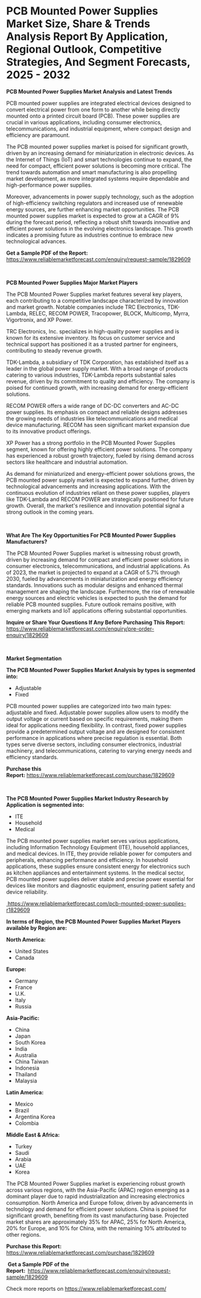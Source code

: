<p><h1>PCB Mounted Power Supplies Market Size, Share & Trends Analysis Report By Application, Regional Outlook, Competitive Strategies, And Segment Forecasts, 2025 - 2032</h1></p><p><strong>PCB Mounted Power Supplies Market Analysis and Latest Trends</strong></p>
<p><p>PCB mounted power supplies are integrated electrical devices designed to convert electrical power from one form to another while being directly mounted onto a printed circuit board (PCB). These power supplies are crucial in various applications, including consumer electronics, telecommunications, and industrial equipment, where compact design and efficiency are paramount.</p><p>The PCB mounted power supplies market is poised for significant growth, driven by an increasing demand for miniaturization in electronic devices. As the Internet of Things (IoT) and smart technologies continue to expand, the need for compact, efficient power solutions is becoming more critical. The trend towards automation and smart manufacturing is also propelling market development, as more integrated systems require dependable and high-performance power supplies.</p><p>Moreover, advancements in power supply technology, such as the adoption of high-efficiency switching regulators and increased use of renewable energy sources, are further enhancing market opportunities. The PCB mounted power supplies market is expected to grow at a CAGR of 9% during the forecast period, reflecting a robust shift towards innovative and efficient power solutions in the evolving electronics landscape. This growth indicates a promising future as industries continue to embrace new technological advances.</p></p>
<p><strong>Get a Sample PDF of the Report:&nbsp;</strong> <a href="https://www.reliablemarketforecast.com/enquiry/request-sample/1829609?utm_campaign=2308&utm_medium=2&utm_source=Github&utm_content=ia&utm_term=07042025&utm_id=pcb-mounted-power-supplies">https://www.reliablemarketforecast.com/enquiry/request-sample/1829609</a></p>
<p>&nbsp;</p>
<p><strong>PCB Mounted Power Supplies Major Market Players</strong></p>
<p><p>The PCB Mounted Power Supplies market features several key players, each contributing to a competitive landscape characterized by innovation and market growth. Notable companies include TRC Electronics, TDK-Lambda, RELEC, RECOM POWER, Tracopower, BLOCK, Multicomp, Myrra, Vigortronix, and XP Power.</p><p>TRC Electronics, Inc. specializes in high-quality power supplies and is known for its extensive inventory. Its focus on customer service and technical support has positioned it as a trusted partner for engineers, contributing to steady revenue growth.</p><p>TDK-Lambda, a subsidiary of TDK Corporation, has established itself as a leader in the global power supply market. With a broad range of products catering to various industries, TDK-Lambda reports substantial sales revenue, driven by its commitment to quality and efficiency. The company is poised for continued growth, with increasing demand for energy-efficient solutions.</p><p>RECOM POWER offers a wide range of DC-DC converters and AC-DC power supplies. Its emphasis on compact and reliable designs addresses the growing needs of industries like telecommunications and medical device manufacturing. RECOM has seen significant market expansion due to its innovative product offerings.</p><p>XP Power has a strong portfolio in the PCB Mounted Power Supplies segment, known for offering highly efficient power solutions. The company has experienced a robust growth trajectory, fueled by rising demand across sectors like healthcare and industrial automation.</p><p>As demand for miniaturized and energy-efficient power solutions grows, the PCB mounted power supply market is expected to expand further, driven by technological advancements and increasing applications. With the continuous evolution of industries reliant on these power supplies, players like TDK-Lambda and RECOM POWER are strategically positioned for future growth. Overall, the market's resilience and innovation potential signal a strong outlook in the coming years.</p></p>
<p>&nbsp;</p>
<p><strong>What Are The Key Opportunities For PCB Mounted Power Supplies Manufacturers?</strong></p>
<p><p>The PCB Mounted Power Supplies market is witnessing robust growth, driven by increasing demand for compact and efficient power solutions in consumer electronics, telecommunications, and industrial applications. As of 2023, the market is projected to expand at a CAGR of 5.7% through 2030, fueled by advancements in miniaturization and energy efficiency standards. Innovations such as modular designs and enhanced thermal management are shaping the landscape. Furthermore, the rise of renewable energy sources and electric vehicles is expected to push the demand for reliable PCB mounted supplies. Future outlook remains positive, with emerging markets and IoT applications offering substantial opportunities.</p></p>
<p><strong>Inquire or Share Your Questions If Any Before Purchasing This Report:</strong> <a href="https://www.reliablemarketforecast.com/enquiry/pre-order-enquiry/1829609?utm_campaign=2308&utm_medium=2&utm_source=Github&utm_content=ia&utm_term=07042025&utm_id=pcb-mounted-power-supplies">https://www.reliablemarketforecast.com/enquiry/pre-order-enquiry/1829609</a></p>
<p>&nbsp;</p>
<p><strong>Market Segmentation</strong></p>
<p><strong>The PCB Mounted Power Supplies Market Analysis by types is segmented into:</strong></p>
<p><ul><li>Adjustable</li><li>Fixed</li></ul></p>
<p><p>PCB mounted power supplies are categorized into two main types: adjustable and fixed. Adjustable power supplies allow users to modify the output voltage or current based on specific requirements, making them ideal for applications needing flexibility. In contrast, fixed power supplies provide a predetermined output voltage and are designed for consistent performance in applications where precise regulation is essential. Both types serve diverse sectors, including consumer electronics, industrial machinery, and telecommunications, catering to varying energy needs and efficiency standards.</p></p>
<p><strong>Purchase this Report:&nbsp;</strong><a href="https://www.reliablemarketforecast.com/purchase/1829609?utm_campaign=2308&utm_medium=2&utm_source=Github&utm_content=ia&utm_term=07042025&utm_id=pcb-mounted-power-supplies">https://www.reliablemarketforecast.com/purchase/1829609</a></p>
<p>&nbsp;</p>
<p><strong>The PCB Mounted Power Supplies Market Industry Research by Application is segmented into:</strong></p>
<p><ul><li>ITE</li><li>Household</li><li>Medical</li></ul></p>
<p><p>The PCB mounted power supplies market serves various applications, including Information Technology Equipment (ITE), household appliances, and medical devices. In ITE, they provide reliable power for computers and peripherals, enhancing performance and efficiency. In household applications, these supplies ensure consistent energy for electronics such as kitchen appliances and entertainment systems. In the medical sector, PCB mounted power supplies deliver stable and precise power essential for devices like monitors and diagnostic equipment, ensuring patient safety and device reliability.</p></p>
<p><a href="https://www.reliablemarketforecast.com/pcb-mounted-power-supplies-r1829609?utm_campaign=2308&utm_medium=2&utm_source=Github&utm_content=ia&utm_term=07042025&utm_id=pcb-mounted-power-supplies">&nbsp;https://www.reliablemarketforecast.com/pcb-mounted-power-supplies-r1829609</a></p>
<p><strong>In terms of Region, the PCB Mounted Power Supplies Market Players available by Region are:</strong></p>
<p>
    <p> <strong> North America: </strong>
        <ul>
            <li>United States</li>
            <li>Canada</li>
        </ul>
        </p> 
    <p> <strong> Europe: </strong>
        <ul>
            <li>Germany</li>
            <li>France</li>
            <li>U.K.</li>
            <li>Italy</li>
            <li>Russia</li>
        </ul>
        </p> 
    <p> <strong> Asia-Pacific: </strong>
        <ul>
            <li>China</li>
            <li>Japan</li>
            <li>South Korea</li>
            <li>India</li>
            <li>Australia</li>
            <li>China Taiwan</li>
            <li>Indonesia</li>
            <li>Thailand</li>
            <li>Malaysia</li>
        </ul>
        </p> 
    <p> <strong> Latin America: </strong>
        <ul>
            <li>Mexico</li>
            <li>Brazil</li>
            <li>Argentina Korea</li>
            <li>Colombia</li>
        </ul>
        </p> 
    <p> <strong> Middle East & Africa: </strong>
        <ul>
            <li>Turkey</li>
            <li>Saudi</li>
            <li>Arabia</li>
            <li>UAE</li>
            <li>Korea</li>
        </ul>
    </p>
    </p>
<p><p>The PCB Mounted Power Supplies market is experiencing robust growth across various regions, with the Asia-Pacific (APAC) region emerging as a dominant player due to rapid industrialization and increasing electronics consumption. North America and Europe follow, driven by advancements in technology and demand for efficient power solutions. China is poised for significant growth, benefiting from its vast manufacturing base. Projected market shares are approximately 35% for APAC, 25% for North America, 20% for Europe, and 10% for China, with the remaining 10% attributed to other regions.</p></p>
<p><strong>Purchase this Report: </strong><a href="https://www.reliablemarketforecast.com/purchase/1829609?utm_campaign=2308&utm_medium=2&utm_source=Github&utm_content=ia&utm_term=07042025&utm_id=pcb-mounted-power-supplies">https://www.reliablemarketforecast.com/purchase/1829609</a></p>
<p>&nbsp;<strong>Get a Sample PDF of the Report:&nbsp;&nbsp;</strong><a href="https://www.reliablemarketforecast.com/enquiry/request-sample/1829609?utm_campaign=2308&utm_medium=2&utm_source=Github&utm_content=ia&utm_term=07042025&utm_id=pcb-mounted-power-supplies">https://www.reliablemarketforecast.com/enquiry/request-sample/1829609</a></p>
<p><strong></strong></p>
<p>Check more reports on <a href="https://www.reliablemarketforecast.com/?utm_campaign=2308&utm_medium=2&utm_source=Github&utm_content=ia&utm_term=07042025&utm_id=pcb-mounted-power-supplies">https://www.reliablemarketforecast.com/</a></p>